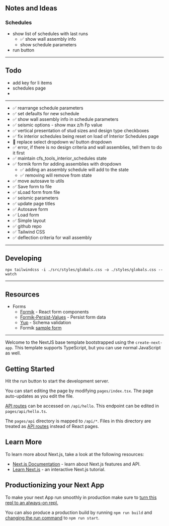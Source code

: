 ## Notes and Ideas

### Schedules


 * show list of schedules with last runs
   * ✅ show wall assembly info
   * show schedule parameters
 * run button


---

## Todo

* add key for li items
* schedules page
* 


---

 * ✅ rearrange schedule parameters
 * ✅ set defaults for new schedule
 * ✅ show wall assembly info in schedule parameters
 * ✅ seismic options - show max z/h Fp value
 * ✅ vertical presentation of stud sizes and design type checkboxes
 * ✅ fix interior schedules being reset on load of Interior Schedules page
 * 🥶 replace select dropdown w/ button dropdown
 * ✅ error, if there is no design criteria and wall assemblies, tell them to do it first
 * ✅ maintain cfs_tools_interior_schedules state
 * ✅ formik form for adding assemblies with dropdown
   * ✅ adding an assembly schedule will add to the state
   *  ✅ removing will remove from state
* ✅ move autosave to utils
* ✅ Save form to file
* ✅ sLoad form from file
* ✅ seismic parameters
* ✅ update page titles
* ✅ Autosave form
* ✅ Load form
* ✅ Simple layout
* ✅ github repo
* ✅ Tailwind CSS
* ✅ deflection criteria for wall assembly

---

## Developing

```
npx tailwindcss -i ./src/styles/globals.css -o ./styles/globals.css --watch

```

---

## Resources

* Forms
  * [Formik](https://github.com/jaredpalmer/formik) - React form components
  * [Formik-Persist-Values](https://github.com/kolengri/formik-persist-values) - Persist form data
  * [Yup](https://github.com/jquense/yup) - Schema validation
  * Formik [sample form](https://codesandbox.io/s/formik-v2-tutorial-final-ge1pt)

---


Welcome to the NextJS base template bootstrapped using the `create-next-app`. This template supports TypeScript, but you can use normal JavaScript as well.

## Getting Started

Hit the run button to start the development server.

You can start editing the page by modifying `pages/index.tsx`. The page auto-updates as you edit the file.

[API routes](https://nextjs.org/docs/api-routes/introduction) can be accessed on `/api/hello`. This endpoint can be edited in `pages/api/hello.ts`.

The `pages/api` directory is mapped to `/api/*`. Files in this directory are treated as [API routes](https://nextjs.org/docs/api-routes/introduction) instead of React pages.

## Learn More

To learn more about Next.js, take a look at the following resources:

- [Next.js Documentation](https://nextjs.org/docs) - learn about Next.js features and API.
- [Learn Next.js](https://nextjs.org/learn) - an interactive Next.js tutorial.

## Productionizing your Next App

To make your next App run smoothly in production make sure to [turn this repl to an always-on repl.](https://docs.replit.com/hosting/enabling-always-on)

You can also produce a production build by running `npm run build` and [changing the run command](https://docs.replit.com/programming-ide/configuring-repl#run) to `npm run start`.
